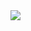 
<a href="https://portal.azure.com/#create/Microsoft.Template/uri/https%3A%2F%2Fraw.githubusercontent.com%2Fdigeler%2Fimagewithdata%2Fmaster%2Fazuredeploy.json" target="_blank">
    <img src="http://azuredeploy.net/deploybutton.png"/>
</a>

